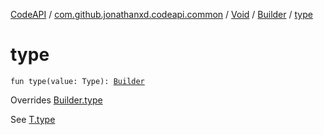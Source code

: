 [CodeAPI](../../../index.md) / [com.github.jonathanxd.codeapi.common](../../index.md) / [Void](../index.md) / [Builder](index.md) / [type](.)

# type

`fun type(value: Type): `[`Builder`](index.md)

Overrides [Builder.type](../../../com.github.jonathanxd.codeapi.base/-typed/-builder/type.md)

See [T.type](#)

